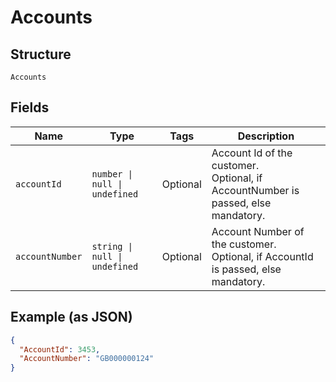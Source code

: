 
# Accounts

## Structure

`Accounts`

## Fields

| Name | Type | Tags | Description |
|  --- | --- | --- | --- |
| `accountId` | `number \| null \| undefined` | Optional | Account Id of the customer.<br>Optional, if AccountNumber is passed, else mandatory. |
| `accountNumber` | `string \| null \| undefined` | Optional | Account Number of the customer.<br>Optional, if AccountId is passed, else mandatory. |

## Example (as JSON)

```json
{
  "AccountId": 3453,
  "AccountNumber": "GB000000124"
}
```

